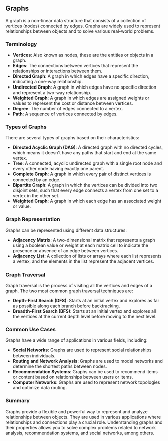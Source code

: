 ## Graphs

A graph is a non-linear data structure that consists of a collection of vertices (nodes) connected by edges. Graphs are widely used to represent relationships between objects and to solve various real-world problems.

### Terminology

- **Vertices**: Also known as nodes, these are the entities or objects in a graph.
- **Edges**: The connections between vertices that represent the relationships or interactions between them.
- **Directed Graph**: A graph in which edges have a specific direction, indicating a one-way relationship.
- **Undirected Graph**: A graph in which edges have no specific direction and represent a two-way relationship.
- **Weighted Graph**: A graph in which edges are assigned weights or values to represent the cost or distance between vertices.
- **Degree**: The number of edges connected to a vertex.
- **Path**: A sequence of vertices connected by edges.

### Types of Graphs

There are several types of graphs based on their characteristics:

- **Directed Acyclic Graph (DAG)**: A directed graph with no directed cycles, which means it doesn't have any paths that start and end at the same vertex.
- **Tree**: A connected, acyclic undirected graph with a single root node and every other node having exactly one parent.
- **Complete Graph**: A graph in which every pair of distinct vertices is connected by an edge.
- **Bipartite Graph**: A graph in which the vertices can be divided into two disjoint sets, such that every edge connects a vertex from one set to a vertex in the other set.
- **Weighted Graph**: A graph in which each edge has an associated weight or value.

### Graph Representation

Graphs can be represented using different data structures:

- **Adjacency Matrix**: A two-dimensional matrix that represents a graph using a boolean value or weight at each matrix cell to indicate the presence or absence of an edge between vertices.
- **Adjacency List**: A collection of lists or arrays where each list represents a vertex, and the elements in the list represent the adjacent vertices.

### Graph Traversal

Graph traversal is the process of visiting all the vertices and edges of a graph. The two most common graph traversal techniques are:

- **Depth-First Search (DFS)**: Starts at an initial vertex and explores as far as possible along each branch before backtracking.
- **Breadth-First Search (BFS)**: Starts at an initial vertex and explores all the vertices at the current depth level before moving to the next level.

### Common Use Cases

Graphs have a wide range of applications in various fields, including:

- **Social Networks**: Graphs are used to represent social relationships between individuals.
- **Routing and Network Analysis**: Graphs are used to model networks and determine the shortest paths between nodes.
- **Recommendation Systems**: Graphs can be used to recommend items or content based on relationships between users or items.
- **Computer Networks**: Graphs are used to represent network topologies and optimize data routing.

### Summary

Graphs provide a flexible and powerful way to represent and analyze relationships between objects. They are used in various applications where relationships and connections play a crucial role. Understanding graphs and their properties allows you to solve complex problems related to network analysis, recommendation systems, and social networks, among others.